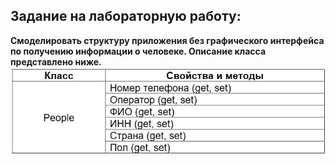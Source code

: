 ## Задание на лабораторную работу:
**Смоделировать структуру приложения без графического интерфейса по получению информации о человеке. Описание класса представлено ниже.**
![описание класса](https://github.com/dmtmlv/-11-1/blob/4aa329141e0752a4db3003358c4e202bda3bdd7c/C%23/LAB3/draw/people.jpg)
